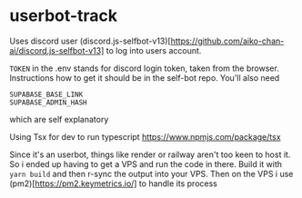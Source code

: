 # userbot-track

Uses discord user (discord.js-selfbot-v13)[https://github.com/aiko-chan-ai/discord.js-selfbot-v13] to log into users account.

`TOKEN` in the .env stands for discord login token, taken from the browser. Instructions how to get it should be in the self-bot repo.
You'll also need
```
SUPABASE_BASE_LINK
SUPABASE_ADMIN_HASH
```

which are self explanatory

Using Tsx for dev to run typescript
https://www.npmjs.com/package/tsx


Since it's an userbot, things like render or railway aren't too keen to host it. 
So i ended up having to get a VPS and run the code in there. 
Build it with `yarn build` and then r-sync the output into your VPS.
Then on the VPS i use (pm2)[https://pm2.keymetrics.io/] to handle its process
